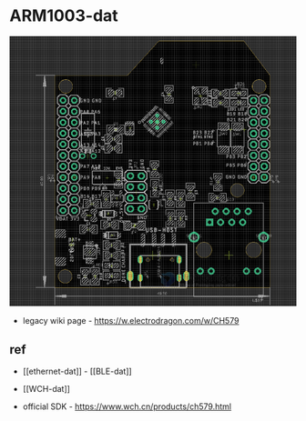 
# ARM1003-dat


![](2024-03-22-17-16-36.png)

- legacy wiki page - https://w.electrodragon.com/w/CH579

## ref 

- [[ethernet-dat]] - [[BLE-dat]]

- [[WCH-dat]]

- official SDK - https://www.wch.cn/products/ch579.html


